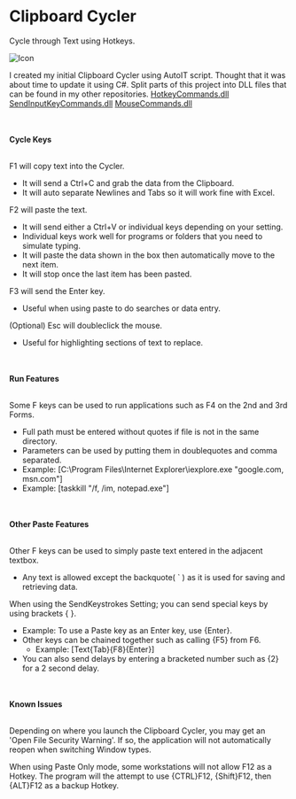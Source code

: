 # Clipboard Cycler
Cycle through Text using Hotkeys.

![Icon](https://github.com/cloudd901/Clipboard-Cycler/blob/master/Clipboard%20Cycler/CC.ico)

I created my initial Clipboard Cycler using AutoIT script.
Thought that it was about time to update it using C#.
Split parts of this project into DLL files that can be found in my other repositories.
[HotkeyCommands.dll](https://github.com/cloudd901/HotkeyCommands)
[SendInputKeyCommands.dll](https://github.com/cloudd901/SendInputKeyCommands)
[MouseCommands.dll](https://github.com/cloudd901/MouseCommands)

</br></br>
<b>Cycle Keys</b>
</br></br>

F1 will copy text into the Cycler.
 - It will send a Ctrl+C and grab the data from the Clipboard.
 - It will auto separate Newlines and Tabs so it will work fine with Excel.
 
F2 will paste the text.
 - It will send either a Ctrl+V or individual keys depending on your setting.
 - Individual keys work well for programs or folders that you need to simulate typing.
 - It will paste the data shown in the box then automatically move to the next item.
 - It will stop once the last item has been pasted.
 
F3 will send the Enter key.
 - Useful when using paste to do searches or data entry.
 
(Optional) Esc will doubleclick the mouse.
 - Useful for highlighting sections of text to replace.

</br></br>
<b>Run Features</b>
</br></br>

Some F keys can be used to run applications such as F4 on the 2nd and 3rd Forms.
 - Full path must be entered without quotes if file is not in the same directory.
 - Parameters can be used by putting them in doublequotes and comma separated.
 - Example: [C:\Program Files\Internet Explorer\iexplore.exe "google.com, msn.com"]
 - Example: [taskkill "/f, /im, notepad.exe"]

</br></br>
<b>Other Paste Features</b>
</br></br>

Other F keys can be used to simply paste text entered in the adjacent textbox.
 - Any text is allowed except the backquote( ` ) as it is used for saving and retrieving data.

When using the SendKeystrokes Setting; you can send special keys by using brackets { }.
 - Example: To use a Paste key as an Enter key, use {Enter}.
 - Other keys can be chained together such as calling {F5} from F6.
   - Example: [Text{Tab}{F8}{Enter}]
 - You can also send delays by entering a bracketed number such as {2} for a 2 second delay.

</br></br>
<b>Known Issues</b>
</br></br>

Depending on where you launch the Clipboard Cycler, you may get an 'Open File Security Warning'.
If so, the application will not automatically reopen when switching Window types.

When using Paste Only mode, some workstations will not allow F12 as a Hotkey.
The program will the attempt to use {CTRL}F12, {Shift}F12, then {ALT}F12 as a backup Hotkey.
